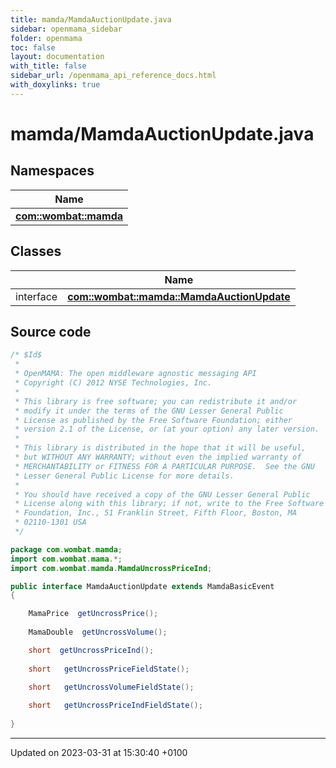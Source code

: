 ```yaml
---
title: mamda/MamdaAuctionUpdate.java
sidebar: openmama_sidebar
folder: openmama
toc: false
layout: documentation
with_title: false
sidebar_url: /openmama_api_reference_docs.html
with_doxylinks: true
---
```


# mamda/MamdaAuctionUpdate.java



## Namespaces

| Name           |
| -------------- |
| **[com::wombat::mamda](namespacecom_1_1wombat_1_1mamda.html)**  |

## Classes

|                | Name           |
| -------------- | -------------- |
| interface | **[com::wombat::mamda::MamdaAuctionUpdate](interfacecom_1_1wombat_1_1mamda_1_1MamdaAuctionUpdate.html)**  |




## Source code

```java
/* $Id$
 *
 * OpenMAMA: The open middleware agnostic messaging API
 * Copyright (C) 2012 NYSE Technologies, Inc.
 *
 * This library is free software; you can redistribute it and/or
 * modify it under the terms of the GNU Lesser General Public
 * License as published by the Free Software Foundation; either
 * version 2.1 of the License, or (at your option) any later version.
 *
 * This library is distributed in the hope that it will be useful,
 * but WITHOUT ANY WARRANTY; without even the implied warranty of
 * MERCHANTABILITY or FITNESS FOR A PARTICULAR PURPOSE.  See the GNU
 * Lesser General Public License for more details.
 *
 * You should have received a copy of the GNU Lesser General Public
 * License along with this library; if not, write to the Free Software
 * Foundation, Inc., 51 Franklin Street, Fifth Floor, Boston, MA
 * 02110-1301 USA
 */

package com.wombat.mamda;
import com.wombat.mama.*;
import com.wombat.mamda.MamdaUncrossPriceInd;

public interface MamdaAuctionUpdate extends MamdaBasicEvent
{

    MamaPrice  getUncrossPrice();
  
    MamaDouble  getUncrossVolume();

    short  getUncrossPriceInd();
    
    short   getUncrossPriceFieldState();
  
    short   getUncrossVolumeFieldState();

    short   getUncrossPriceIndFieldState();  
    
}
```


-------------------------------

Updated on 2023-03-31 at 15:30:40 +0100
